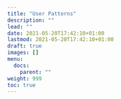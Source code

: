 ```yaml
---
title: "User Patterns"
description: ""
lead: ""
date: 2021-05-20T17:42:10+01:00
lastmod: 2021-05-20T17:42:10+01:00
draft: true
images: []
menu: 
  docs:
    parent: ""
weight: 999
toc: true
---
```

